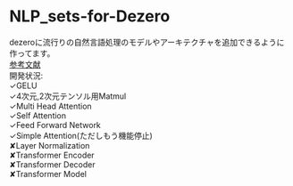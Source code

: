 # NLP_sets-for-Dezero
dezeroに流行りの自然言語処理のモデルやアーキテクチャを追加できるように作ってます。<br>
[参考文献](https://qiita.com/halhorn/items/c91497522be27bde17ce)<br>
開発状況:<br>
✓GELU<br>
✓4次元,2次元テンソル用Matmul<br>
✓Multi Head Attention<br>
✓Self Attention<br>
✓Feed Forward Network<br>
✓Simple Attention(ただしもう機能停止)<br>
✘Layer Normalization<br>
✘Transformer Encoder<br>
✘Transformer Decoder<br>
✘Transformer Model<br>
